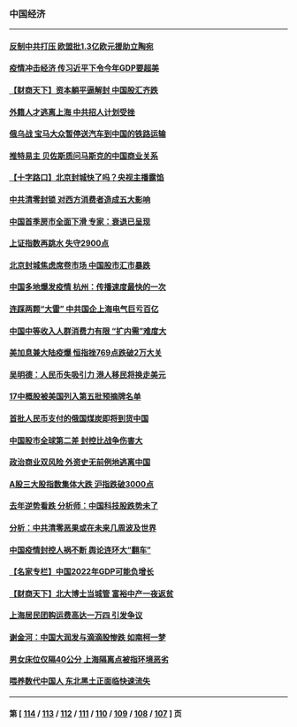 ### 中国经济
---
#### [反制中共打压 欧盟批1.3亿欧元援助立陶宛](../../pages/ncid283/n13721708.md) 
#### [疫情冲击经济 传习近平下令今年GDP要超美](../../pages/ncid283/n13721445.md) 
#### [【财商天下】资本躺平逼解封 中国股汇齐跌](../../pages/ncid283/n13721272.md) 
#### [外籍人才逃离上海 中共招人计划受挫](../../pages/ncid283/n13721184.md) 
#### [俄乌战 宝马大众暂停送汽车到中国的铁路运输](../../pages/ncid283/n13721133.md) 
#### [推特易主 贝佐斯质问马斯克的中国商业关系](../../pages/ncid283/n13721162.md) 
#### [【十字路口】北京封城快了吗？央视主播露馅](../../pages/ncid283/n13721080.md) 
#### [中共清零封锁 对西方消费者造成五大影响](../../pages/ncid283/n13721086.md) 
#### [中国首季房市全面下滑 专家：衰退已呈现](../../pages/ncid283/n13720590.md) 
#### [上证指数再跳水 失守2900点](../../pages/ncid283/n13720935.md) 
#### [北京封城焦虑席卷市场 中国股市汇市暴跌](../../pages/ncid283/n13720464.md) 
#### [中国多地爆发疫情 杭州：传播速度最快的一次](../../pages/ncid283/n13720578.md) 
#### [连踩两颗“大雷” 中共国企上海电气巨亏百亿](../../pages/ncid283/n13720372.md) 
#### [中国中等收入人群消费力有限 “扩内需”难度大](../../pages/ncid283/n13720359.md) 
#### [美加息兼大陆疫爆 恒指挫769点跌破2万大关](../../pages/ncid283/n13720493.md) 
#### [吴明德：人民币失吸引力 港人移民将换走美元](../../pages/ncid283/n13720135.md) 
#### [17中概股被美国列入第五批预摘牌名单](../../pages/ncid283/n13720347.md) 
#### [首批人民币支付的俄国煤炭即将到货中国](../../pages/ncid283/n13720391.md) 
#### [中国股市全球第二差 封控比战争伤害大](../../pages/ncid283/n13720380.md) 
#### [政治商业双风险 外资史无前例地逃离中国](../../pages/ncid283/n13720271.md) 
#### [A股三大股指数集体大跌 沪指跌破3000点](../../pages/ncid283/n13720054.md) 
#### [去年逆势看跌 分析师：中国科技股跌势未了](../../pages/ncid283/n13719694.md) 
#### [分析：中共清零恶果或在未来几周波及世界](../../pages/ncid283/n13719436.md) 
#### [中国疫情封控人祸不断 舆论连环大“翻车”](../../pages/ncid283/n13718897.md) 
#### [【名家专栏】中国2022年GDP可能负增长](../../pages/ncid283/n13718525.md) 
#### [【财商天下】北大博士当城管 富裕中产一夜返贫](../../pages/ncid283/n13718664.md) 
#### [上海居民团购运费高达一万四 引发争议](../../pages/ncid283/n13718495.md) 
#### [谢金河：中国大润发与滴滴股惨跌 如南柯一梦](../../pages/ncid283/n13718449.md) 
#### [男女床位仅隔40公分 上海隔离点被指环境恶劣](../../pages/ncid283/n13718406.md) 
#### [喂养数代中国人 东北黑土正面临快速流失](../../pages/ncid283/n13718422.md) 

---
#### 第 [ [114](./114.md) / [113](./113.md) / [112](./112.md) / [111](./111.md) / [110](./110.md) / [109](./109.md) / [108](./108.md) / [107](./107.md) ] 页
